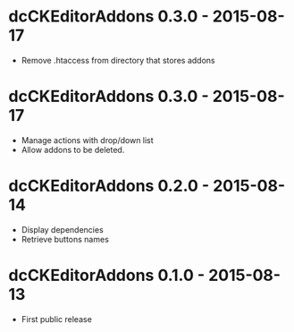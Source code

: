 dcCKEditorAddons 0.3.0 - 2015-08-17
===================================
* Remove .htaccess from directory that stores addons

dcCKEditorAddons 0.3.0 - 2015-08-17
===================================
* Manage actions with drop/down list
* Allow addons to be deleted.

dcCKEditorAddons 0.2.0 - 2015-08-14
===================================
* Display dependencies
* Retrieve buttons names

dcCKEditorAddons 0.1.0 - 2015-08-13
===================================
* First public release
